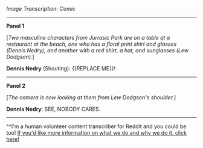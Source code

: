 *Image Transcription: Comic*

---

**Panel 1**

[*Two masculine characters from Jurrasic Park are on a table at a restaurant at the beach, one who has a floral print shirt and glasses (Dennis Nedry), and another with a red shirt, a hat, and sunglasses (Lew Dodgson).*]

**Dennis Nedry** (Shouting):  {{REPLACE ME}}!

---

**Panel 2**

[*The camera is now looking at them from Lew Dodgson's shoulder.*]

**Dennis Nedry**: SEE, NOBODY CARES.

---

^^I'm&#32;a&#32;human&#32;volunteer&#32;content&#32;transcriber&#32;for&#32;Reddit&#32;and&#32;you&#32;could&#32;be&#32;too!&#32;[If&#32;you'd&#32;like&#32;more&#32;information&#32;on&#32;what&#32;we&#32;do&#32;and&#32;why&#32;we&#32;do&#32;it,&#32;click&#32;here!](https://www.reddit.com/r/TranscribersOfReddit/wiki/index)
